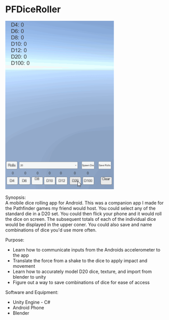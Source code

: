 # PFDiceRoller

![Alt Text](https://github.com/WCram/PFDiceRoller/blob/master/PF_Dice.gif)


Synopsis:\
A mobile dice rolling app for Android. This was a companion app I made for the Pathfinder games my friend would host. You could select any of the standard die in a D20 set. You could then flick your phone and it would roll the dice on screen. The subsequent totals of each of the individual dice would be displayed in the upper coner. You could also save and name combinations of dice you'd use more often.

Purpose:
* Learn how to communicate inputs from the Androids accelerometer to the app
* Translate the force from a shake to the dice to apply impact and movement
* Learn how to accurately model D20 dice, texture, and import from blender to unity
* Figure out a way to save combinations of dice for ease of access

Software and Equipment:
* Unity Engine - C#
* Android Phone
* Blender
